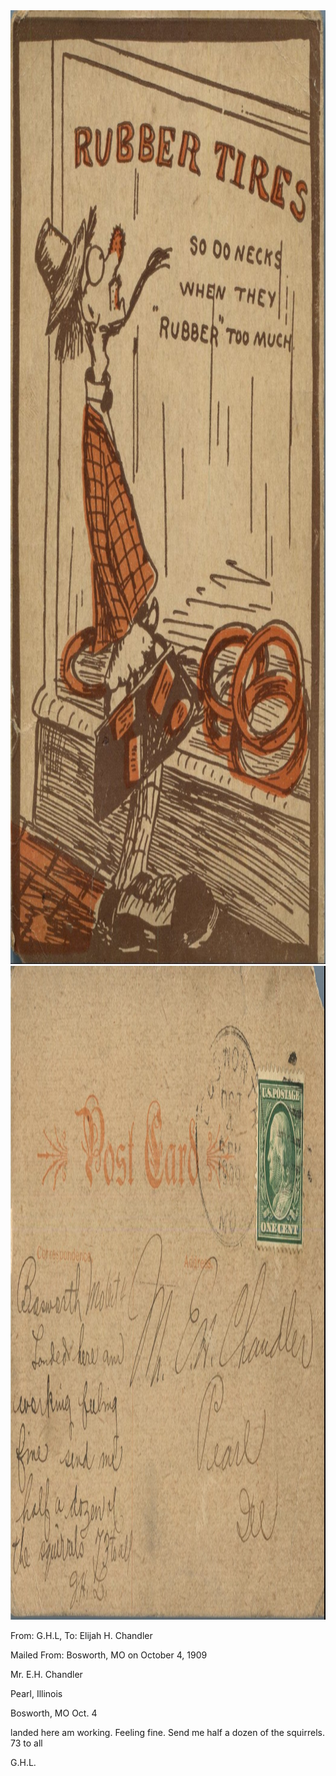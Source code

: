<html><body><a href="/wp-content/uploads/2014/05/postcard-2014-20140514_19142038_0254.jpg"><img class="alignnone size-full wp-image-701" src="/wp-content/uploads/2014/05/postcard-2014-20140514_19142038_0254.jpg" alt="postcard-2014-20140514_19142038_0254" width="1049" height="1526"></a> <a href="/wp-content/uploads/2014/05/postcard-2014-20140514_19143226_0255.jpg"><img class="alignnone size-full wp-image-702" src="/wp-content/uploads/2014/05/postcard-2014-20140514_19143226_0255.jpg" alt="postcard-2014-20140514_19143226_0255" width="1563" height="1046"></a>



From: G.H.L, To: Elijah H. Chandler

Mailed From: Bosworth, MO on October 4, 1909



Mr. E.H. Chandler

Pearl, Illinois



Bosworth, MO Oct. 4

landed here am working. Feeling fine. Send me half a dozen of the squirrels. 73 to all

G.H.L.</body></html>